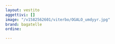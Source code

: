```yaml
---
layout: vestito
aggettivi: []
image: "/v1582562601/viterbo/OGALO_umdyyr.jpg"
brand: bagatelle
ordine: 

---
```

